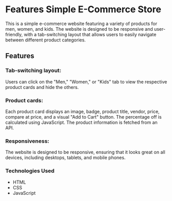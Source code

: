 # Features Simple E-Commerce Store

This is a simple e-commerce website featuring a variety of products for men, women, and kids. The website is designed to be responsive and user-friendly, with a tab-switching layout that allows users to easily navigate between different product categories.

## Features
### Tab-switching layout: 
Users can click on the "Men," "Women," or "Kids" tab to view the respective product cards and hide the others.
### Product cards: 
Each product card displays an image, badge, product title, vendor, price, compare at price, and a visual "Add to Cart" button. The percentage off is calculated using JavaScript.
The product information is fetched from an API.
### Responsiveness: 
The website is designed to be responsive, ensuring that it looks great on all devices, including desktops, tablets, and mobile phones.

### Technologies Used
- HTML
- CSS
- JavaScript
